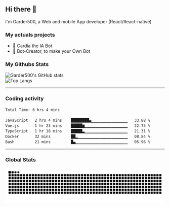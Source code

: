## Hi there 👋

I'm Garder500, a Web and mobile App developer (React/React-native)


### My actuals projects 
- 🔭 Cardia the IA Bot
- 🌱 Bot-Creator, to make your Own Bot

### My Githubs Stats

<!--- ![Garder 500 stats](https://github-readme-stats.vercel.app/api?username=garder500&show_icons=true&theme=Gradient) -->
![Garder500's GitHub stats](https://github-readme-stats.vercel.app/api?username=garder500&show_icons=true&theme=material-palenight&include_all_commits=true&custom_title=My%20Github%20Stats)
<br/>
![Top Langs](https://github-readme-stats.vercel.app/api/top-langs/?username=garder500&theme=material-palenight&layout=compact)

---
### Coding activity

<!--START_SECTION:waka-->

```txt
Total Time: 6 hrs 4 mins

JavaScript   2 hrs 4 mins    ████████▄▁▁▁▁▁▁▁▁▁▁▁▁▁▁▁▁   33.88 %
Vue.js       1 hr 23 mins    █████▆▁▁▁▁▁▁▁▁▁▁▁▁▁▁▁▁▁▁▁   22.75 %
TypeScript   1 hr 18 mins    █████▃▁▁▁▁▁▁▁▁▁▁▁▁▁▁▁▁▁▁▁   21.31 %
Docker       32 mins         ██▂▁▁▁▁▁▁▁▁▁▁▁▁▁▁▁▁▁▁▁▁▁▁   08.84 %
Bash         21 mins         █▄▁▁▁▁▁▁▁▁▁▁▁▁▁▁▁▁▁▁▁▁▁▁▁   05.96 %
```

<!--END_SECTION:waka-->

---

### Global Stats 

![Snake.svg](https://github.com/garder500/garder500/blob/output/github-contribution-grid-snake.svg)
